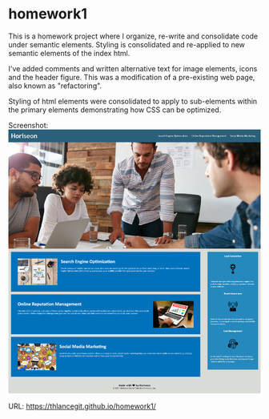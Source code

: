 # homework1
This is a homework project where I organize, re-write and consolidate code under semantic elements. Styling is consolidated and re-applied to new semantic elements of the index html.

I've added comments and written alternative text for image elements, icons and the header figure. This was a modification of a pre-existing web page, also known as "refactoring". 

Styling of html elements were consolidated to apply to sub-elements within the primary elements demonstrating how CSS can be optimized.

Screenshot:![Screenshot](./docs/images/Screenshot.jpg)

URL: https://thlancegit.github.io/homework1/
